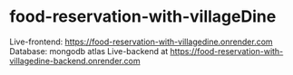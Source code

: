 # food-reservation-with-villageDine
Live-frontend: https://food-reservation-with-villagedine.onrender.com
Database: mongodb atlas
Live-backend at https://food-reservation-with-villagedine-backend.onrender.com
